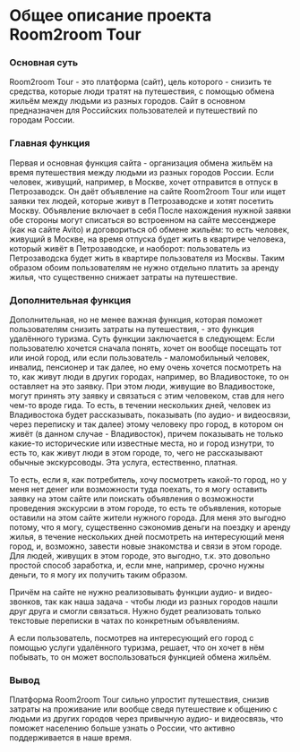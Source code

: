 # Общее описание проекта Room2room Tour

### Основная суть
Room2room Tour - это платформа (сайт), цель которого - снизить те средства, которые люди тратят на путешествия, с помощью обмена жильём между людьми из разных городов. Сайт в основном предназначен для Российских пользователей и путешествий по городам России.

### Главная функция
Первая и основная функция сайта - организация обмена жильём на время путешествия между людьми из разных городов России. Если человек, живущий, например, в Москве, хочет отправится в отпуск в Петрозаводск. Он даёт объявление на сайте Room2room Tour или ищет заявки тех людей, которые живут в Петрозаводске и хотят посетить Москву. Объявление включает в себя После нахождения нужной заявки обе стороны могут списаться во встроенном на сайте мессенджере (как на сайте Avito) и договориться об обмене жильём: то есть человек, живущий в Москве, на время отпуска будет жить в квартире человека, который живёт в Петрозаводске, и наоборот: пользователь из Петрозаводска будет жить в квартире пользователя из Москвы. Таким образом обоим пользователям не нужно отдельно платить за аренду жилья, что существенно снижает затраты на путешествие.

### Дополнительная функция
Дополнительная, но не менее важная функция, которая поможет пользователям снизить затраты на путешествия, - это функция удалённого туризма.
Суть функции заключается в следующем: Если пользователю хочется сначала понять, хочет он вообще посещать тот или иной город, или если пользователь - маломобильный человек, инвалид, пенсионер и так далее, но ему очень хочется посмотреть на то, как живут люди в других городах, например, во Владивостоке, то он оставляет на это заявку. При этом люди, живущие во Владивостоке, могут принять эту заявку и связаться с этим человеком, став для него чем-то вроде гида. То есть, в течении нескольких дней, человек из Владивостока будет рассказывать, показывать (по аудио- и видеосвязи, через переписку и так далее) этому человеку про город, в котором он живёт (в данном случае - Владивосток), причем показывать не только какие-то исторические или известные места, но и город изнутри, то есть то, как живут люди в этом городе, то, чего не рассказывают обычные экскурсоводы. Эта услуга, естественно, платная.

То есть, если я, как потребитель, хочу посмотреть какой-то город, но у меня нет денег или возможности туда поехать, то я могу оставить заявку на этом сайте или поискать объявления о возможности проведения экскурсии в этом городе, то есть те объявления, которые оставили на этом сайте жители нужного города. Для меня это выгодно потому, что я могу, существенно сэкономив деньги на поездку и аренду жилья, в течение нескольких дней посмотреть на интересующий меня город, и, возможно, завести новые знакомства и связи в этом городе. Для людей, живущих в этом городе, это выгодно, т.к. это довольно простой способ заработка, и, если мне, например, срочно нужны деньги, то я могу их получить таким образом. 

Причём на сайте не нужно реализовывать функции аудио- и видео- звонков, так как наша задача - чтобы люди из разных городов нашли друг друга и смогли связаться. Нужно будет реализовать только текстовые переписки в чатах по конкретным объявлениям.  

А если пользователь, посмотрев на интересующий его город с помощью услуги удалённого туризма, решает, что он хочет в нём побывать, то он может воспользоваться функцией обмена жильём.

### Вывод
Платформа Room2room Tour сильно упростит путешествия, снизив затраты на проживание или вообще сведя путешествие к общению с людьми из других городов через привычную аудио- и видеосвязь, что поможет населению больше узнать о России, что активно поддерживается в наше время.